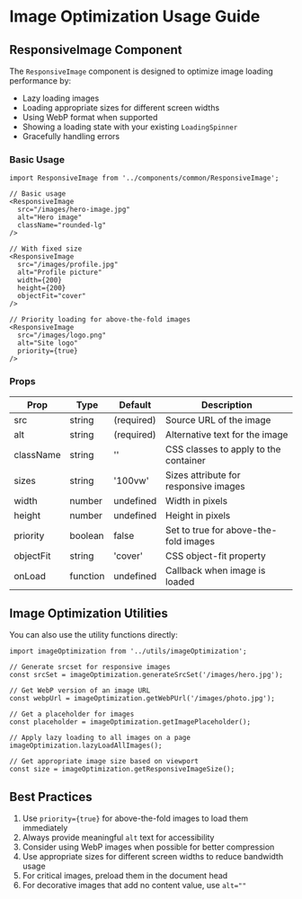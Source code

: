 # Image Optimization Usage Guide

## ResponsiveImage Component

The `ResponsiveImage` component is designed to optimize image loading performance by:
- Lazy loading images
- Loading appropriate sizes for different screen widths
- Using WebP format when supported
- Showing a loading state with your existing `LoadingSpinner`
- Gracefully handling errors

### Basic Usage

```tsx
import ResponsiveImage from '../components/common/ResponsiveImage';

// Basic usage
<ResponsiveImage 
  src="/images/hero-image.jpg" 
  alt="Hero image" 
  className="rounded-lg"
/>

// With fixed size
<ResponsiveImage 
  src="/images/profile.jpg" 
  alt="Profile picture" 
  width={200}
  height={200}
  objectFit="cover"
/>

// Priority loading for above-the-fold images
<ResponsiveImage 
  src="/images/logo.png" 
  alt="Site logo"
  priority={true}
/>
```

### Props

| Prop | Type | Default | Description |
|------|------|---------|-------------|
| src | string | (required) | Source URL of the image |
| alt | string | (required) | Alternative text for the image |
| className | string | '' | CSS classes to apply to the container |
| sizes | string | '100vw' | Sizes attribute for responsive images |
| width | number | undefined | Width in pixels |
| height | number | undefined | Height in pixels |
| priority | boolean | false | Set to true for above-the-fold images |
| objectFit | string | 'cover' | CSS object-fit property |
| onLoad | function | undefined | Callback when image is loaded |

## Image Optimization Utilities

You can also use the utility functions directly:

```tsx
import imageOptimization from '../utils/imageOptimization';

// Generate srcset for responsive images
const srcSet = imageOptimization.generateSrcSet('/images/hero.jpg');

// Get WebP version of an image URL
const webpUrl = imageOptimization.getWebPUrl('/images/photo.jpg');

// Get a placeholder for images
const placeholder = imageOptimization.getImagePlaceholder();

// Apply lazy loading to all images on a page
imageOptimization.lazyLoadAllImages();

// Get appropriate image size based on viewport
const size = imageOptimization.getResponsiveImageSize();
```

## Best Practices

1. Use `priority={true}` for above-the-fold images to load them immediately
2. Always provide meaningful `alt` text for accessibility
3. Consider using WebP images when possible for better compression
4. Use appropriate sizes for different screen widths to reduce bandwidth usage
5. For critical images, preload them in the document head
6. For decorative images that add no content value, use `alt=""` 